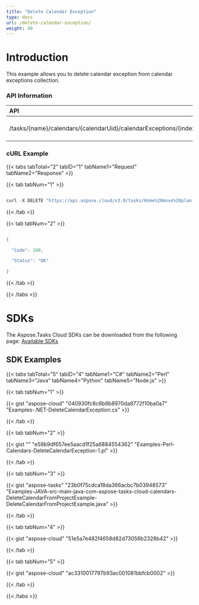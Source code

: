 ```yaml
---
title: "Delete Calendar Exception"
type: docs
url: /delete-calendar-exception/
weight: 40
---
```


# **Introduction**
This example allows you to delete calendar exception from calendar exceptions collection.
### **API Information**

|**API**|**Type**|**Description**|**Resource Link**|
| :- | :- | :- | :- |
|/tasks/{name}/calendars/{calendarUid}/calendarExceptions/{index}|DELETE|Delete a calendar Exception|[DeleteCalendarException](https://apireference.aspose.cloud/tasks/#/TasksCalendar/DeleteCalendarException)|
### **cURL Example**
{{< tabs tabTotal="2" tabID="1" tabName1="Request" tabName2="Response" >}}

{{< tab tabNum="1" >}}

```java

curl -X DELETE "https://api.aspose.cloud/v3.0/tasks/Home%20move%20plan.mpp/calendars/1/calendarExceptions/1" -H "accept: application/json" -H "authorization: Bearer eyJhbGciOiJSUzI1NiIsInR5cCI6IkpXVCJ9.eyJuYmYiOjE1NjU4MTM4MzMsImV4cCI6MTU2NTkwMDIzMywiaXNzIjoiaHR0cHM6Ly9hcGkuYXNwb3NlLmNsb3VkIiwiYXVkIjpbImh0dHBzOi8vYXBpLmFzcG9zZS5jbG91ZC9yZXNvdXJjZXMiLCJhcGkucGxhdGZvcm0iLCJhcGkucHJvZHVjdHMiXSwiY2xpZW50X2lkIjoiOWYwYjI2ZDEtMGYxZi00MDNiLTliYTQtMTMzMzk4MGFjNmRiIiwiY2xpZW50X2lkU3J2SWQiOiIiLCJzY29wZSI6WyJhcGkucGxhdGZvcm0iLCJhcGkucHJvZHVjdHMiXX0.i-jvPiyFTxus\_07QqK7tPLNffcFb\_iwyCIFpdL81pCTqWmh5-Bolcj293rgYJoaQeDsLyoCXcQNN9C-BUUb\_xWfOsJNX1zw\_GE-G5J-DOKbuBxJqYC1z2LK3LNxeRgHyK4ubKQktSctiMxDOeMBBge20PRCNvTZHxgagUAQ5Va3KWA43F9F3GaB2AtS09t8IB1ADQThhn6YpP5mBzkiX7gkYU0BGETt2oZ0sZjGFbKUDlTasUc4sWj-rTbsClNoLFYvYJ55jvZW3QefO8hndVsngM8U7Z3jDvuGVlAyBoklwGlADaSR\_u00Of5ybzbfcMWjM8cSS83tJZwQ4fL3xKQ"

```

{{< /tab >}}

{{< tab tabNum="2" >}}

```java

{  

  "Code": 200,

  "Status": "OK"

}

```

{{< /tab >}}

{{< /tabs >}}
# **SDKs**
The Aspose.Tasks Cloud SDKs can be downloaded from the following page: [Available SDKs](/available-sdks/)
## **SDK Examples**
{{< tabs tabTotal="5" tabID="4" tabName1="C#" tabName2="Perl" tabName3="Java" tabName4="Python" tabName5="Node.js" >}}

{{< tab tabNum="1" >}}

{{< gist "aspose-cloud" "040930fc8c6b8b8970da8772f10ba0a7" "Examples-.NET-DeleteCalendarException.cs" >}}

{{< /tab >}}

{{< tab tabNum="2" >}}

{{< gist "" "e59b9df657ee5aacd1f25a6884554362" "Examples-Perl-Calendars-DeleteCalendarException-1.pl" >}}

{{< /tab >}}

{{< tab tabNum="3" >}}

{{< gist "aspose-tasks" "23b0f75cdca18da366acbc7b03948573" "Examples-JAVA-src-main-java-com-aspose-tasks-cloud-calendars-DeleteCalendarFromProjectExample-DeleteCalendarFromProjectExample.java" >}}



{{< /tab >}}

{{< tab tabNum="4" >}}

{{< gist "aspose-cloud" "51e5a7e482f4658d82d73056b2328b42" >}}



{{< /tab >}}

{{< tab tabNum="5" >}}

{{< gist "aspose-cloud" "ac3310017797b93ac001081bbfcb0002" >}}

{{< /tab >}}

{{< /tabs >}}
